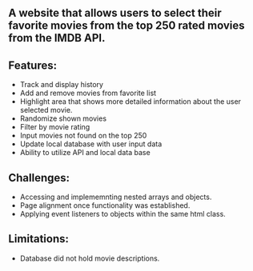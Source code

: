 ## A website that allows users to select their favorite movies from the top 250 rated movies from the IMDB API. 

## Features: 
  - Track and display history
  - Add and remove movies from favorite list
  - Highlight area that shows more detailed information about the user selected movie.
  - Randomize shown movies
  - Filter by movie rating
  - Input movies not found on the top 250
  - Update local database with user input data
  - Ability to utilize API and local data base


## Challenges: 
  - Accessing and implememnting nested arrays and objects. 
  - Page alignment once functionality was established. 
  - Applying event listeners to objects within the same html class.  

## Limitations: 
  - Database did not hold movie descriptions. 














